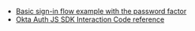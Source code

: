 * [Basic sign-in flow example with the password factor](/docs/guides/oie-embedded-sdk-use-case-basic-sign-in/nodejs/main)
* [Okta Auth JS SDK Interaction Code reference](https://github.com/okta/okta-auth-js/blob/master/docs/idx.md#introduction)
